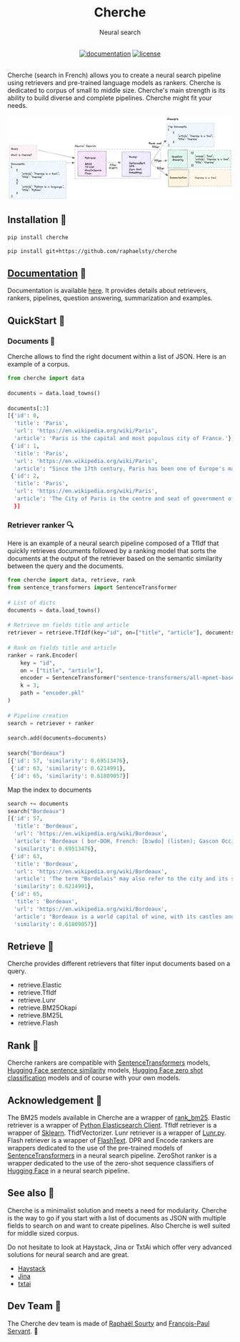 <div align="center">
  <h1>Cherche</h1>
  <p>Neural search</p>
</div>
<br>

<div align="center">
  <!-- Documentation -->
  <a href="https://raphaelsty.github.io/cherche/"><img src="https://img.shields.io/website?label=docs&style=flat-square&url=https%3A%2F%2Fraphaelsty.github.io/cherche/%2F" alt="documentation"></a>
  <!-- License -->
  <a href="https://opensource.org/licenses/MIT">
    <img src="https://img.shields.io/badge/License-MIT-blue.svg?style=flat-square" alt="license">
  </a>
</div>
<br>

Cherche (search in French) allows you to create a neural search pipeline using retrievers and pre-trained language models as rankers. Cherche is dedicated to corpus of small to middle size. Cherche's main strength is its ability to build diverse and complete pipelines. Cherche might fit your needs.

![Alt text](img/doc.png)

## Installation 🤖

```sh
pip install cherche
```

```sh
pip install git+https://github.com/raphaelsty/cherche
```

## [Documentation](https://raphaelsty.github.io/cherche/) 📜

Documentation is available [here](https://raphaelsty.github.io/cherche/). It provides details
about retrievers, rankers, pipelines, question answering, summarization and examples.

## QuickStart 💨

### Documents 📑

Cherche allows to find the right document within a list of JSON. Here is an example of a corpus.

```python
from cherche import data

documents = data.load_towns()

documents[:3]
[{'id': 0,
  'title': 'Paris',
  'url': 'https://en.wikipedia.org/wiki/Paris',
  'article': 'Paris is the capital and most populous city of France.'},
 {'id': 1,
  'title': 'Paris',
  'url': 'https://en.wikipedia.org/wiki/Paris',
  'article': "Since the 17th century, Paris has been one of Europe's major centres of science, and arts."},
 {'id': 2,
  'title': 'Paris',
  'url': 'https://en.wikipedia.org/wiki/Paris',
  'article': 'The City of Paris is the centre and seat of government of the region and province of Île-de-France.
  }]
```

### Retriever ranker 🔍

Here is an example of a neural search pipeline composed of a TfIdf that quickly retrieves documents followed by a ranking model that sorts the documents at the output of the retriever based on the semantic similarity between the query and the documents.

```python
from cherche import data, retrieve, rank
from sentence_transformers import SentenceTransformer

# List of dicts
documents = data.load_towns() 

# Retrieve on fields title and article
retriever = retrieve.TfIdf(key="id", on=["title", "article"], documents=documents, k=30)

# Rank on fields title and article
ranker = rank.Encoder(
    key = "id",
    on = ["title", "article"],
    encoder = SentenceTransformer("sentence-transformers/all-mpnet-base-v2").encode,
    k = 3,
    path = "encoder.pkl"
)

# Pipeline creation
search = retriever + ranker

search.add(documents=documents)

search("Bordeaux")
[{'id': 57, 'similarity': 0.69513476},
 {'id': 63, 'similarity': 0.6214991},
 {'id': 65, 'similarity': 0.61809057}]
```

Map the index to documents

```python
search += documents 
search("Bordeaux")
[{'id': 57,
  'title': 'Bordeaux',
  'url': 'https://en.wikipedia.org/wiki/Bordeaux',
  'article': 'Bordeaux ( bor-DOH, French: [bɔʁdo] (listen); Gascon Occitan: Bordèu [buɾˈðɛw]) is a port city on the river Garonne in the Gironde department, Southwestern France.',
  'similarity': 0.69513476},
 {'id': 63,
  'title': 'Bordeaux',
  'url': 'https://en.wikipedia.org/wiki/Bordeaux',
  'article': 'The term "Bordelais" may also refer to the city and its surrounding region.',
  'similarity': 0.6214991},
 {'id': 65,
  'title': 'Bordeaux',
  'url': 'https://en.wikipedia.org/wiki/Bordeaux',
  'article': "Bordeaux is a world capital of wine, with its castles and vineyards of the Bordeaux region that stand on the hillsides of the Gironde and is home to the world's main wine fair, Vinexpo.",
  'similarity': 0.61809057}]
```

## Retrieve 👻

Cherche provides different retrievers that filter input documents based on a query.

- retrieve.Elastic
- retrieve.TfIdf
- retrieve.Lunr
- retrieve.BM25Okapi
- retrieve.BM25L
- retrieve.Flash

## Rank 🤗

Cherche rankers are compatible with [SentenceTransformers](https://www.sbert.net/docs/pretrained_models.html) models, [Hugging Face sentence similarity](https://huggingface.co/models?pipeline_tag=zero-shot-classification&sort=downloads) models, [Hugging Face zero shot classification](https://huggingface.co/models?pipeline_tag=zero-shot-classification&sort=downloads) models and of course with your own models.

## Acknowledgement 👏

The BM25 models available in Cherche are a wrapper of [rank_bm25](https://github.com/dorianbrown/rank_bm25). Elastic retriever is a wrapper of [Python Elasticsearch Client](https://elasticsearch-py.readthedocs.io/en/v7.15.2/). TfIdf retriever is a wrapper of [Sklearn](https://scikit-learn.org/stable/modules/generated/sklearn.feature_extraction.text.TfidfVectorizer.html). TfidfVectorizer. Lunr retriever is a wrapper of [Lunr.py](https://github.com/yeraydiazdiaz/lunr.py). Flash retriever is a wrapper of [FlashText](https://github.com/vi3k6i5/flashtext). DPR and Encode rankers are wrappers dedicated to the use of the pre-trained models of [SentenceTransformers](https://www.sbert.net/docs/pretrained_models.html) in a neural search pipeline. ZeroShot ranker is a wrapper dedicated to the use of the zero-shot sequence classifiers of [Hugging Face](https://huggingface.co/models?pipeline_tag=zero-shot-classification&sort=downloads) in a neural search pipeline.

## See also 👀

Cherche is a minimalist solution and meets a need for modularity. Cherche is the way to go if you start with a list of documents as JSON with multiple fields to search on and want to create pipelines. Also Cherche is well suited for middle sized corpus.

Do not hesitate to look at Haystack, Jina or TxtAi which offer very advanced solutions for neural search and are great.

- [Haystack](https://github.com/deepset-ai/haystack)
- [Jina](https://github.com/jina-ai/jina)
- [txtai](https://github.com/neuml/txtai)

## Dev Team 💾

The Cherche dev team is made of [Raphaël Sourty](https://github.com/raphaelsty) and [François-Paul Servant](https://github.com/fpservant). 🥳

